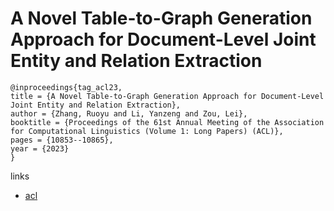 # A Novel Table-to-Graph Generation Approach for Document-Level Joint Entity and Relation Extraction

```
@inproceedings{tag_acl23,
title = {A Novel Table-to-Graph Generation Approach for Document-Level Joint Entity and Relation Extraction},
author = {Zhang, Ruoyu and Li, Yanzeng and Zou, Lei},
booktitle = {Proceedings of the 61st Annual Meeting of the Association for Computational Linguistics (Volume 1: Long Papers) (ACL)},
pages = {10853--10865},
year = {2023}
}
```

links
- [acl](https://aclanthology.org/2023.acl-long.607)
